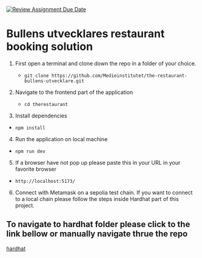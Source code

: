[![Review Assignment Due Date](https://classroom.github.com/assets/deadline-readme-button-24ddc0f5d75046c5622901739e7c5dd533143b0c8e959d652212380cedb1ea36.svg)](https://classroom.github.com/a/BHyDwSGZ)

# Bullens utvecklares restaurant booking solution

1. First open a terminal and clone down the repo in a folder of your choice.
   - `git clone https://github.com/Medieinstitutet/the-restaurant-bullens-utvecklare.git`
2. Navigate to the frontend part of the application
   - `cd therestaurant`

3. Install dependencies
  - `npm install`

4. Run the application on local machine
  - `npm run dev`

5. If a browser have not pop up please paste this in your URL in your favorite browser
  -  `http://localhost:5173/`

6. Connect with Metamask on a sepolia test chain. If you want to connect to a local chain please follow the steps inside Hardhat part of this project.

## To navigate to hardhat folder please click to the link bellow or manually navigate thrue the repo

[hardhat](hardhat/README.md)
